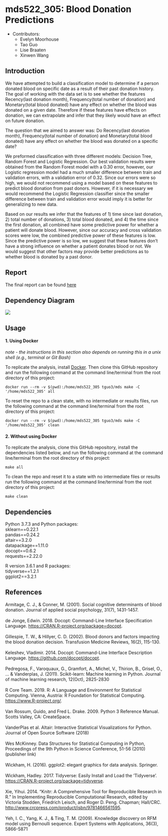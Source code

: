 # mds522_305: Blood Donation Predictions
* Contributors: 
  - Evelyn Moorhouse
  - Tao Guo
  - Lise Braaten 
  - Xinwen Wang
  
## Introduction

We have attempted to build a classification model to determine if a person donated blood on specific date as a result of their past donation history. The goal of working with the data set is to see whether the features Recency(last donation month), Frequency(total number of donation) and Monetary(total blood donated) have any effect on whether the blood was donated on a given date. Therefore if these features have effects on donation, we can extrapolate and infer that they likely would have an effect on future donation.

The question that we aimed to answer was: Do Recency(last donation month), Frequency(total number of donation) and Monetary(total blood donated) have any effect on whether the blood was donated on a specific date? 

We preformed classification with three different models: Decision Tree, Random Forest and Logistic Regression. Our best validation results were obtained from the Random Forest model with a 0.30 error, however, our Logistic regression model had a much smaller difference between train and validation errors, with a validation error of 0.32. Since our errors were so high, we would not recommend using a model based on these features to predict blood donation from past donors. However, if it is necessary we would recommend the Logistic Regression classifier since the smaller difference between train and validation error would imply it is better for generalizing to new data. 

Based on our results we infer that the features of 1) time since last donation, 2) total number of donations, 3) total blood donated, and 4) the time since the first donation, all combined have some predictive power for whether a patient will donate blood. However, since our accuracy and cross validation scores were low, the combined predictive power of these features is low. Since the predictive power is so low, we suggest that these features don’t have a strong influence on whether a patient donates blood or not. We would suggest that other factors may provide better predictions as to whether blood is donated by a past donor.

## Report

The final report can be found [here](/doc/report.md)

## Dependency Diagram

![](Makefile.png)

## Usage

#### 1\. Using Docker

*note - the instructions in this section also depends on running this in
a unix shell (e.g., terminal or Git Bash)*

To replicate the analysis, install
[Docker](https://www.docker.com/get-started). Then clone this GitHub
repository and run the following command at the command line/terminal
from the root directory of this project:

    docker run --rm -v $(pwd):/home/mds522_305 tguo3/mds make -C '/home/mds522_305' all

To reset the repo to a clean state, with no intermediate or results
files, run the following command at the command line/terminal from the
root directory of this project:

    docker run --rm -v $(pwd):/home/mds522_305 tguo3/mds make -C '/home/mds522_305' clean

#### 2\. Without using Docker

To replicate the analysis, clone this GitHub repository, install the dependencies listed below, and run the following command at the command line/terminal from the root directory of this project:

```
make all
```

To clean the repo and reset it to a state with no intermediate files or results run the following command at the command line/terminal from the root directory of this project:

```
make clean
```

## Dependencies

Python 3.7.3 and Python packages: </br>
sklearn==0.22.1 </br>
pandas==0.24.2 </br>
altair==3.2.0 </br>
datapackage==1.11.0 </br>
docopt==0.6.2 </br>
requests==2.22.0 </br>

R version 3.6.1 and R packages: </br>
tidyverse==1.2.1 </br>
ggplot2==3.2.1 </br>
        
## References

Armitage, C. J., & Conner, M. (2001). Social cognitive determinants of blood donation. Journal of applied social psychology, 31(7), 1431-1457.
</br></br>
de Jonge, Edwin. 2018. Docopt: Command-Line Interface Specification Language. https://CRAN.R-project.org/package=docopt.
</br></br>
Gillespie, T. W., & Hillyer, C. D. (2002). Blood donors and factors impacting the blood donation decision. Transfusion Medicine Reviews, 16(2), 115-130.
</br></br>
Keleshev, Vladimir. 2014. Docopt: Command-Line Interface Description Language. https://github.com/docopt/docopt.
</br></br>
Pedregosa, F., Varoquaux, G., Gramfort, A., Michel, V., Thirion, B., Grisel, O., ... & Vanderplas, J. (2011). Scikit-learn: Machine learning in Python. Journal of machine learning research, 12(Oct), 2825-2830
</br></br>
R Core Team. 2019. R: A Language and Environment for Statistical Computing. Vienna, Austria: R Foundation for Statistical Computing. https://www.R-project.org/.
</br></br>
Van Rossum, Guido, and Fred L. Drake. 2009. Python 3 Reference Manual. Scotts Valley, CA: CreateSpace.
</br></br>
VanderPlas et al. Altair: Interactive Statistical Visualizations for Python. Journal of Open Source Software (2018)
</br></br>
Wes McKinney. Data Structures for Statistical Computing in Python, Proceedings of the 9th Python in Science Conference, 51-56 (2010) (publisher link)
</br></br>
Wickham, H. (2016). ggplot2: elegant graphics for data analysis. Springer.
</br></br>
Wickham, Hadley. 2017. Tidyverse: Easily Install and Load the ’Tidyverse’. https://CRAN.R-project.org/package=tidyverse.
</br></br>
Xie, Yihui. 2014. “Knitr: A Comprehensive Tool for Reproducible Research in R.” In Implementing Reproducible Computational Research, edited by Victoria Stodden, Friedrich Leisch, and Roger D. Peng. Chapman; Hall/CRC. http://www.crcpress.com/product/isbn/9781466561595.
</br></br>
Yeh, I. C., Yang, K. J., & Ting, T. M. (2009). Knowledge discovery on RFM model using Bernoulli sequence. Expert Systems with Applications, 36(3), 5866-5871
</br></br>

